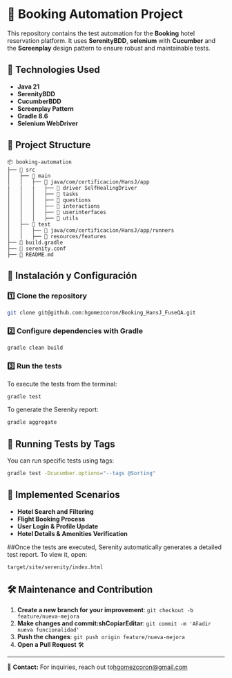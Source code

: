 # 🏨 Booking Automation Project

This repository contains the test automation for the **Booking** hotel reservation platform. It uses **SerenityBDD**, **selenium** with **Cucumber** and the **Screenplay** design pattern to ensure robust and maintainable tests.

## 📌 Technologies Used

- **Java 21**
- **SerenityBDD**
- **CucumberBDD**
- **Screenplay Pattern**
- **Gradle 8.6**
- **Selenium WebDriver**

## 📁 Project Structure

```
📦 booking-automation
├── 📂 src
│   ├── 📂 main
│   │   ├── 📂 java/com/certificacion/HansJ/app
|   |   |   ├── 📂 driver SelfHealingDriver
│   │   │   ├── 📂 tasks
│   │   │   ├── 📂 questions
│   │   │   ├── 📂 interactions
│   │   │   ├── 📂 userinterfaces
│   │   │   ├── 📂 utils
│   ├── 📂 test
│   │   ├── 📂 java/com/certificacion/HansJ/app/runners
│   │   ├── 📂 resources/features
├── 📜 build.gradle
├── 📜 serenity.conf
├── 📜 README.md
```

## 🚀 Instalación y Configuración

### 1️⃣ Clone the repository
```sh
git clone git@github.com:hgomezcoron/Booking_HansJ_FuseQA.git
```

### 2️⃣ Configure dependencies with Gradle
```sh
gradle clean build
```

### 3️⃣ Run the tests

To execute the tests from the terminal:
```sh
gradle test
```
To generate the Serenity report:
```sh
gradle aggregate
```

## 🧪 Running Tests by Tags
You can run specific tests using tags:
```sh
gradle test -Dcucumber.options="--tags @Sorting"
```

## 📜  Implemented Scenarios
- **Hotel Search and Filtering** 
- **Flight Booking Process** 
- **User Login & Profile Update**
- **Hotel Details & Amenities Verification**

##Once the tests are executed, Serenity automatically generates a detailed test report. To view it, open:
```sh
target/site/serenity/index.html
```

## 🛠 Maintenance and Contribution
1. **Create a new branch for your improvement**: `git checkout -b feature/nueva-mejora`
2. **Make changes and commit:shCopiarEditar**: `git commit -m 'Añadir nueva funcionalidad'`
3. **Push the changes**: `git push origin feature/nueva-mejora`
4. **Open a Pull Request** 🛠

---

📌 **Contact:** For inquiries, reach out to[hgomezcoron@gmail.com](mailto:tu.email@example.com)
